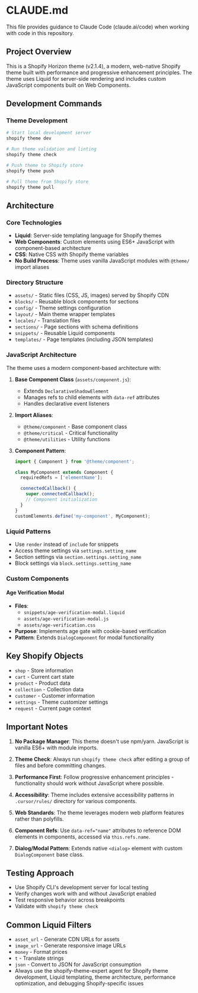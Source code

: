 # CLAUDE.md

This file provides guidance to Claude Code (claude.ai/code) when working with code in this repository.

## Project Overview

This is a Shopify Horizon theme (v2.1.4), a modern, web-native Shopify theme built with performance and progressive enhancement principles. The theme uses Liquid for server-side rendering and includes custom JavaScript components built on Web Components.

## Development Commands

### Theme Development
```bash
# Start local development server
shopify theme dev

# Run theme validation and linting
shopify theme check

# Push theme to Shopify store
shopify theme push

# Pull theme from Shopify store
shopify theme pull
```

## Architecture

### Core Technologies
- **Liquid**: Server-side templating language for Shopify themes
- **Web Components**: Custom elements using ES6+ JavaScript with component-based architecture
- **CSS**: Native CSS with Shopify theme variables
- **No Build Process**: Theme uses vanilla JavaScript modules with `@theme/` import aliases

### Directory Structure
- `assets/` - Static files (CSS, JS, images) served by Shopify CDN
- `blocks/` - Reusable block components for sections
- `config/` - Theme settings configuration
- `layout/` - Main theme wrapper templates
- `locales/` - Translation files
- `sections/` - Page sections with schema definitions
- `snippets/` - Reusable Liquid components
- `templates/` - Page templates (including JSON templates)

### JavaScript Architecture

The theme uses a modern component-based architecture with:

1. **Base Component Class** (`assets/component.js`):
   - Extends `DeclarativeShadowElement`
   - Manages refs to child elements with `data-ref` attributes
   - Handles declarative event listeners

2. **Import Aliases**:
   - `@theme/component` - Base component class
   - `@theme/critical` - Critical functionality
   - `@theme/utilities` - Utility functions

3. **Component Pattern**:
   ```javascript
   import { Component } from '@theme/component';

   class MyComponent extends Component {
     requiredRefs = ['elementName'];

     connectedCallback() {
       super.connectedCallback();
       // Component initialization
     }
   }
   customElements.define('my-component', MyComponent);
   ```

### Liquid Patterns

- Use `render` instead of `include` for snippets
- Access theme settings via `settings.setting_name`
- Section settings via `section.settings.setting_name`
- Block settings via `block.settings.setting_name`

### Custom Components

#### Age Verification Modal
- **Files**:
  - `snippets/age-verification-modal.liquid`
  - `assets/age-verification-modal.js`
  - `assets/age-verification.css`
- **Purpose**: Implements age gate with cookie-based verification
- **Pattern**: Extends `DialogComponent` for modal functionality

## Key Shopify Objects

- `shop` - Store information
- `cart` - Current cart state
- `product` - Product data
- `collection` - Collection data
- `customer` - Customer information
- `settings` - Theme customizer settings
- `request` - Current page context

## Important Notes

1. **No Package Manager**: This theme doesn't use npm/yarn. JavaScript is vanilla ES6+ with module imports.

2. **Theme Check**: Always run `shopify theme check` after editing a group of files and before committing changes.

3. **Performance First**: Follow progressive enhancement principles - functionality should work without JavaScript where possible.

4. **Accessibility**: Theme includes extensive accessibility patterns in `.cursor/rules/` directory for various components.

5. **Web Standards**: The theme leverages modern web platform features rather than polyfills.

6. **Component Refs**: Use `data-ref="name"` attributes to reference DOM elements in components, accessed via `this.refs.name`.

7. **Dialog/Modal Pattern**: Extends native `<dialog>` element with custom `DialogComponent` base class.

## Testing Approach

- Use Shopify CLI's development server for local testing
- Verify changes work with and without JavaScript enabled
- Test responsive behavior across breakpoints
- Validate with `shopify theme check`

## Common Liquid Filters

- `asset_url` - Generate CDN URLs for assets
- `image_url` - Generate responsive image URLs
- `money` - Format prices
- `t` - Translate strings
- `json` - Convert to JSON for JavaScript consumption
- Always use the shopify-theme-expert agent for Shopify theme development, Liquid templating, theme architecture, performance optimization, and debugging Shopify-specific issues